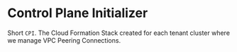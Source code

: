 # Control Plane Initializer

Short `CPI`. The Cloud Formation Stack created for each tenant cluster where we
manage VPC Peering Connections.
